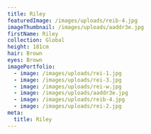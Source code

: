 ```yaml
---
title: Riley
featuredImage: /images/uploads/reib-4.jpg
imageThumbnail: /images/uploads/aaddr3e.jpg
firstName: Riley
collection: Global
height: 181cm
hair: Brown
eyes: Brown
imagePortfolio:
  - image: /images/uploads/rei-1.jpg
  - image: /images/uploads/rei-3.jpg
  - image: /images/uploads/rei-w.jpg
  - image: /images/uploads/aaddr3e.jpg
  - image: /images/uploads/reib-4.jpg
  - image: /images/uploads/rei-2.jpg
meta:
  title: Riley
---
```


